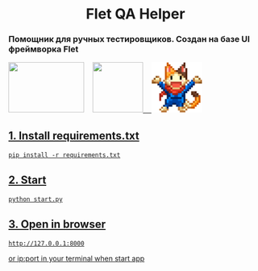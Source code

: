 <h1 align='center'> 
Flet QA Helper
</h1>


### Помощник для ручных тестировщиков. Создан на базе UI фреймворка Flet


<a href="https://www.youtube.com/@KononovQA"><img src="https://raw.githubusercontent.com/gilbarbara/logos/52addcaa18dfecb4df77f3ee0753dca6b98187ad/logos/youtube-icon.svg" width="150" height="100"></a>ㅤ
<a href="https://t.me/KononovQA"><img src="https://raw.githubusercontent.com/gilbarbara/logos/52addcaa18dfecb4df77f3ee0753dca6b98187ad/logos/telegram.svg" width="100" height="100">ㅤ
<a href="https://kononovqa.ru/"><img src="assets/favicon.png" width="100" height="100">

## 1. Install requirements.txt
 
```shell
pip install -r requirements.txt
```

## 2. Start
```shell
python start.py
```

## 3. Open in browser
```shell
http://127.0.0.1:8000
```
or ip:port in your terminal when start app
